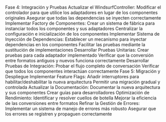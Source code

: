 Fase 4: Integración y Pruebas
Actualizar el WindsurfController:
Modificar el controlador para que utilice los adaptadores en lugar de los componentes originales
Asegurar que todas las dependencias se inyecten correctamente
Implementar Factory de Componentes:
Crear un sistema de fábrica para instanciar todos los componentes y sus adaptadores
Centralizar la configuración e inicialización de los componentes
Implementar Sistema de Inyección de Dependencias:
Establecer un mecanismo para inyectar dependencias en los componentes
Facilitar las pruebas mediante la sustitución de implementaciones
Desarrollar Pruebas Unitarias:
Crear pruebas para cada adaptador implementado
Verificar que la conversión entre formatos antiguos y nuevos funciona correctamente
Desarrollar Pruebas de Integración:
Probar el flujo completo de conversación
Verificar que todos los componentes interactúan correctamente
Fase 5: Migración y Despliegue
Implementar Feature Flags:
Añadir interruptores para habilitar/deshabilitar la nueva arquitectura
Permitir una migración gradual y controlada
Actualizar la Documentación:
Documentar la nueva arquitectura y sus componentes
Crear guías para desarrolladores
Optimización de Rendimiento:
Identificar y resolver cuellos de botella
Mejorar la eficiencia de las conversiones entre formatos
Refinar la Gestión de Errores:
Implementar un sistema de manejo de errores más robusto
Asegurar que los errores se registren y propaguen correctamente